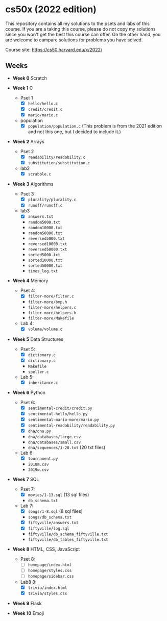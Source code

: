 # cs50x (2022 edition)
This repository contains all my solutions to the psets and labs of this course. If you are a taking this course, please do not copy my solutions since you won't get the best this course can offer. On the other hand, you are welcome to campare solutions for problems you have solved.

Course site: https://cs50.harvard.edu/x/2022/

## Weeks
- **Week 0** Scratch
- **Week 1** C
    - Pset 1
        - [x] `hello/hello.c`
        - [x] `credit/credit.c`
        - [x] `mario/mario.c`
    - population
        - [x] `population/population.c` (This problem is from the 2021 edition and not this one, but I decided to include it.)

- **Week 2** Arrays
    - Pset 2
        - [x] `readability/readability.c`
        - [x] `substitution/substitution.c`
    - lab2
        - [x] `scrabble.c`

- **Week 3** Algorithms
    - Pset 3
        - [x] `plurality/plurality.c`
        - [x] `runoff/runoff.c`
    - lab3
        - [x] `answers.txt`
        - `random5000.txt`
        - `random10000.txt`
        - `random50000.txt`
        - `reversed5000.txt`
        - `reversed10000.txt`
        - `reversed50000.txt`
        - `sorted5000.txt`
        - `sorted10000.txt`
        - `sorted50000.txt`
        - `times_log.txt`

- **Week 4** Memory
    - Pset 4:
        - [x] `filter-more/filter.c`
        - `filter-more/bmp.h`
        - `filter-more/helpers.c`
        - `filter-more/helpers.h`
        - `filter-more/Makefile`
    - Lab 4:
        - [x] `volume/volume.c`

- **Week 5** Data Structures
    - Pset 5:
        - [x] `dictionary.c`
        - [x] `dictionary.c`
        - `Makefile`
        - `speller.c`
    - Lab 5:
        - [x] `inheritance.c`

- **Week 6** Python
    - Pset 6:
        - [x] `sentimental-credit/credit.py`
        - [x] `sentimental-hello/hello.py`
        - [x] `sentimental-mario-more/mario.py`
        - [x] `sentimental-readability/readability.py`
        - [x] `dna/dna.py`
        - `dna/databases/large.csv`
        - `dna/databases/small.csv`
        - `dna/sequences/1-20.txt` (20 txt files)
    - Lab 6:
        - [x] `tournament.py`
        - `2018m.csv`
        - `2019w.csv`

- **Week 7** SQL
    - Pset 7:
        - [x] `movies/1-13.sql` (13 sql files)
        - `db_schema.txt`
    - Lab 7:
        - [x] `songs/1-8.sql` (8 sql files)
        - `songs/db_schema.txt`
        - [x] `fiftyville/answers.txt`
        - [x] `fiftyville/log.sql`
        - `fiftyville/db_schema_fiftyville.txt`
        - `fiftyville/db_tables_fiftyville.txt`

- **Week 8** HTML, CSS, JavaScript
    - Pset 8:
        - [ ] `homepage/index.html`
        - [ ] `homepage/styles.css`
        - [ ] `homepage/sidebar.css`
    - Lab8 8:
        - [x] `trivia/index.html`
        - [x] `trivia/styles.css`

- **Week 9** Flask
- **Week 10** Emoji